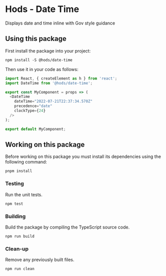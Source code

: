 Hods - Date Time
================

Displays date and time inline with Gov style guidance


Using this package
------------------

First install the package into your project:

```shell
npm install -S @hods/date-time
```

Then use it in your code as follows:

```js
import React, { createElement as h } from 'react';
import DateTime from '@hods/date-time';

export const MyComponent = props => (
  <DateTime
    dateTime="2022-07-21T22:37:34.570Z"
    precedence="date"
    clockType={24}
  />
);

export default MyComponent;
```


Working on this package
-----------------------

Before working on this package you must install its dependencies using
the following command:

```shell
pnpm install
```


### Testing

Run the unit tests.

```shell
npm test
```


### Building

Build the package by compiling the TypeScript source code.

```shell
npm run build
```


### Clean-up

Remove any previously built files.

```shell
npm run clean
```
